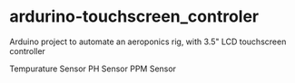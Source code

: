 # ardurino-touchscreen_controler
Arduino project to automate an aeroponics rig, with 3.5" LCD touchscreen controller

Tempurature Sensor
PH Sensor
PPM Sensor


